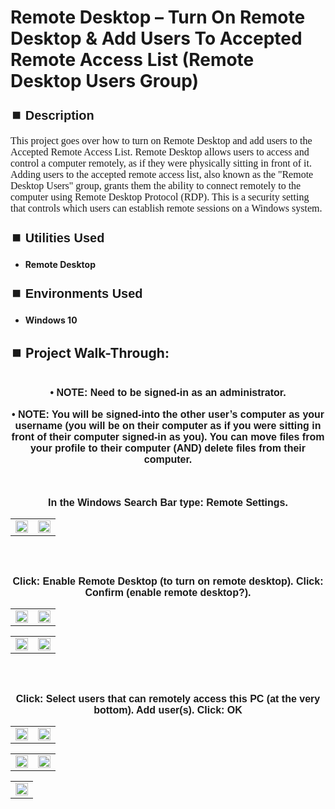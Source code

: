 <h1>Remote Desktop – Turn On Remote Desktop & Add Users To Accepted Remote Access List (Remote Desktop Users Group)</h1>


<h2 style="font-family: Arial, sans-serif; font-size: 20px; font-weight: bold; margin-top: 24px; margin-bottom: 12px;">
⏹️ Description</h2>

<p style="font-family: Georgia, serif; font-size: 16px; margin-top: 12px; margin-bottom: 12px;">
This project goes over how to turn on Remote Desktop and add users to the Accepted Remote Access List.  Remote Desktop allows users to access and control a computer remotely, as if they were physically sitting in front of it.  Adding users to the accepted remote access list, also known as the "Remote Desktop Users" group, grants them the ability to connect remotely to the computer using Remote Desktop Protocol (RDP). This is a security setting that controls which users can establish remote sessions on a Windows system.
</b>



<h2 style="font-family: Arial, sans-serif; font-size: 20px; font-weight: bold; margin-top: 24px; margin-bottom: 12px;">
⏹️ Utilities Used</h2>
  
<p style="font-family: Georgia, serif; font-size: 16px; margin-top: 12px; margin-bottom: 12px;">
 
 - <b>Remote Desktop</b>



<h2 style="font-family: Arial, sans-serif; font-size: 20px; font-weight: bold; margin-top: 24px; margin-bottom: 12px;"> 
⏹️ Environments Used </h2>

<p style="font-family: Georgia, serif; font-size: 16px; margin-top: 12px; margin-bottom: 12px;">
 
- <b>Windows 10</b>



<h2 style="font-family: Arial, sans-serif; font-size: 20px; font-weight: bold; margin-top: 24px; margin-bottom: 12px;"> 
<h2>
⏹️ Project Walk-Through:</h2>
 <br/>

<div style="text-align:center;">
  <span style="font-family: Arial, sans-serif; font-size: 16px;"><b>•	NOTE: Need to be signed-in as an administrator.</b></span>  
<br/><br/>


<div style="text-align:center;">
  <span style="font-family: Arial, sans-serif; font-size: 16px;"><b>•	NOTE: You will be signed-into the other user’s computer as your username (you will be on their computer as if you were sitting in front of their computer signed-in as you). You can move files from your profile to their computer (AND) delete files from their computer.</b></span>  
<br/><br/><br/><br/>



<div style="text-align:center;">
  <span style="font-family: Arial, sans-serif; font-size: 16px;"><b>In the Windows Search Bar type: Remote Settings.</b></span>  
<br/>

<table>
  <tr>
    <td><img src="https://imgur.com/WwBdpj0.png" height="100%" width="100%" /></td>
    <td><img src="https://imgur.com/F5wIJNy.png" height="100%" width="100%" /></td>
  </tr>
</table>

<br /><br />



<div style="text-align:center;">
  <span style="font-family: Arial, sans-serif; font-size: 16px;"><b>Click: Enable Remote Desktop (to turn on remote desktop). Click: Confirm (enable remote desktop?).</b></span>  
<br/>

<table>
  <tr>
    <td><img src="https://imgur.com/JmmQUjV.png" height="100%" width="100%" /></td>
    <td><img src="https://imgur.com/fCwRC1a.png" height="100%" width="100%" /></td>
  </tr>
</table>

<table>
  <tr>
    <td><img src="https://imgur.com/cpJOiH5.png" height="100%" width="100%" /></td>
    <td><img src="https://imgur.com/BKEfUHP.png" height="100%" width="100%" /></td>
  </tr>
</table>

<br /><br />


<div style="text-align:center;">
  <span style="font-family: Arial, sans-serif; font-size: 16px;"><b>Click: Select users that can remotely access this PC (at the very bottom). Add user(s). Click: OK</b></span>  
<br/>

<table>
  <tr>
    <td><img src="https://imgur.com/T0CPjmu.png" height="100%" width="100%" /></td>
    <td><img src="https://imgur.com/CLVboyb.png" height="100%" width="100%" /></td>
  </tr>
</table>

<table>
  <tr>
    <td><img src="https://imgur.com/7yXw4LB.png" height="100%" width="100%" /></td>
    <td><img src="https://imgur.com/a7QI172.png" height="100%" width="100%" /></td>
  </tr>
</table>

<table>
  <tr>
    <td><img src="https://imgur.com/tIS7xQd.png" height="100%" width="100%" /></td>
  </tr>
</table>

<br /><br />


